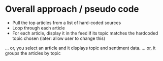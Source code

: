 # Overall approach / pseudo code

* Pull the top articles from a list of hard-coded sources
* Loop through each article
* For each article, display it in the feed if its topic matches the hardcoded topic chosen (later: allow user to change this)


… or, you select an article and it displays topic and sentiment data.
… or, it groups the articles by topic

